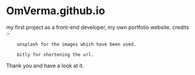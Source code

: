 # OmVerma.github.io
my first project as a front-end developer, my own portfolio website.
credits :-
     
        unsplash for the images which have been used.
        
        bitly for shortening the url.
        
Thank you and have a look at it.        
